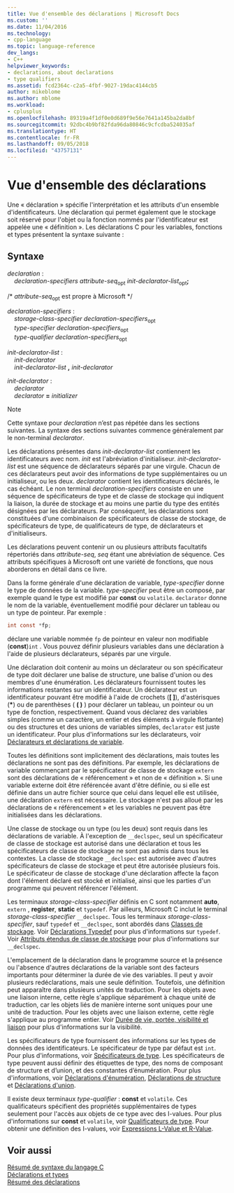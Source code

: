 ```yaml
---
title: Vue d'ensemble des déclarations | Microsoft Docs
ms.custom: ''
ms.date: 11/04/2016
ms.technology:
- cpp-language
ms.topic: language-reference
dev_langs:
- C++
helpviewer_keywords:
- declarations, about declarations
- type qualifiers
ms.assetid: fcd2364c-c2a5-4fbf-9027-19dac4144cb5
author: mikeblome
ms.author: mblome
ms.workload:
- cplusplus
ms.openlocfilehash: 89319a4f1df0e0d689f9e56e7641a145ba2da8bf
ms.sourcegitcommit: 92dbc4b9bf82fda96da80846c9cfcdba524035af
ms.translationtype: HT
ms.contentlocale: fr-FR
ms.lasthandoff: 09/05/2018
ms.locfileid: "43757131"
---
```

# <a name="overview-of-declarations"></a>Vue d'ensemble des déclarations
Une « déclaration » spécifie l'interprétation et les attributs d'un ensemble d'identificateurs. Une déclaration qui permet également que le stockage soit réservé pour l'objet ou la fonction nommés par l'identificateur est appelée une « définition ». Les déclarations C pour les variables, fonctions et types présentent la syntaxe suivante :  
  
## <a name="syntax"></a>Syntaxe

*declaration* :<br/>
&nbsp;&nbsp;&nbsp;&nbsp;*declaration-specifiers* *attribute-seq*<sub>opt</sub> *init-declarator-list*<sub>opt</sub>**;**

/\* *attribute-seq*<sub>opt</sub> est propre à Microsoft */

*declaration-specifiers* :<br/>
&nbsp;&nbsp;&nbsp;&nbsp;*storage-class-specifier* *declaration-specifiers*<sub>opt</sub><br/>
&nbsp;&nbsp;&nbsp;&nbsp;*type-specifier* *declaration-specifiers*<sub>opt</sub><br/>
&nbsp;&nbsp;&nbsp;&nbsp;*type-qualifier* *declaration-specifiers*<sub>opt</sub>  

*init-declarator-list* :<br/>
&nbsp;&nbsp;&nbsp;&nbsp;*init-declarator*<br/>
&nbsp;&nbsp;&nbsp;&nbsp;*init-declarator-list* **,** *init-declarator*

*init-declarator* :<br/>
&nbsp;&nbsp;&nbsp;&nbsp;*declarator*<br/>
&nbsp;&nbsp;&nbsp;&nbsp;*declarator* **=** *initializer*

> [!NOTE]
> Cette syntaxe pour *declaration* n’est pas répétée dans les sections suivantes. La syntaxe des sections suivantes commence généralement par le non-terminal *declarator*.  
  
Les déclarations présentes dans *init-declarator-list* contiennent les identificateurs avec nom. *init* est l'abréviation d'initialiseur. *init-declarator-list* est une séquence de déclarateurs séparés par une virgule. Chacun de ces déclarateurs peut avoir des informations de type supplémentaires ou un initialiseur, ou les deux. *declarator* contient les identificateurs déclarés, le cas échéant. Le non terminal *declaration-specifiers* consiste en une séquence de spécificateurs de type et de classe de stockage qui indiquent la liaison, la durée de stockage et au moins une partie du type des entités désignées par les déclarateurs. Par conséquent, les déclarations sont constituées d'une combinaison de spécificateurs de classe de stockage, de spécificateurs de type, de qualificateurs de type, de déclarateurs et d'initialiseurs.  
  
Les déclarations peuvent contenir un ou plusieurs attributs facultatifs répertoriés dans *attribute-seq*, *seq* étant une abréviation de séquence. Ces attributs spécifiques à Microsoft ont une variété de fonctions, que nous aborderons en détail dans ce livre.  
  
Dans la forme générale d'une déclaration de variable, *type-specifier* donne le type de données de la variable. *type-specifier* peut être un composé, par exemple quand le type est modifié par **const** ou `volatile`. `declarator` donne le nom de la variable, éventuellement modifié pour déclarer un tableau ou un type de pointeur. Par exemple :  
  
```C
int const *fp;  
```  
  
déclare une variable nommée `fp` de pointeur en valeur non modifiable (**const**)`int` . Vous pouvez définir plusieurs variables dans une déclaration à l'aide de plusieurs déclarateurs, séparés par une virgule.  
  
Une déclaration doit contenir au moins un déclarateur ou son spécificateur de type doit déclarer une balise de structure, une balise d'union ou des membres d'une énumération. Les déclarateurs fournissent toutes les informations restantes sur un identificateur. Un déclarateur est un identificateur pouvant être modifié à l'aide de crochets (**[ ]**), d'astérisques (<strong>\*</strong>) ou de parenthèses ( **( )** ) pour déclarer un tableau, un pointeur ou un type de fonction, respectivement. Quand vous déclarez des variables simples (comme un caractère, un entier et des éléments à virgule flottante) ou des structures et des unions de variables simples, `declarator` est juste un identificateur. Pour plus d'informations sur les déclarateurs, voir [Déclarateurs et déclarations de variable](../c-language/declarators-and-variable-declarations.md).  
  
Toutes les définitions sont implicitement des déclarations, mais toutes les déclarations ne sont pas des définitions. Par exemple, les déclarations de variable commençant par le spécificateur de classe de stockage `extern` sont des déclarations de « référencement » et non de « définition ». Si une variable externe doit être référencée avant d'être définie, ou si elle est définie dans un autre fichier source que celui dans lequel elle est utilisée, une déclaration `extern` est nécessaire. Le stockage n'est pas alloué par les déclarations de « référencement » et les variables ne peuvent pas être initialisées dans les déclarations.  
  
Une classe de stockage ou un type (ou les deux) sont requis dans les déclarations de variable. À l'exception de `__declspec`, seul un spécificateur de classe de stockage est autorisé dans une déclaration et tous les spécificateurs de classe de stockage ne sont pas admis dans tous les contextes. La classe de stockage `__declspec` est autorisée avec d'autres spécificateurs de classe de stockage et peut être autorisée plusieurs fois. Le spécificateur de classe de stockage d'une déclaration affecte la façon dont l'élément déclaré est stocké et initialisé, ainsi que les parties d'un programme qui peuvent référencer l'élément.  
  
Les terminaux *storage-class-specifier* définis en C sont notamment **auto**, `extern` , **register**, **static** et `typedef`. Par ailleurs, Microsoft C inclut le terminal *storage-class-specifier* `__declspec`. Tous les terminaux *storage-class-specifier*, sauf `typedef` et `__declspec`, sont abordés dans [Classes de stockage](../c-language/c-storage-classes.md). Voir [Déclarations Typedef](../c-language/typedef-declarations.md) pour plus d'informations sur `typedef`. Voir [Attributs étendus de classe de stockage](../c-language/c-extended-storage-class-attributes.md) pour plus d'informations sur `__declspec`.  
  
L'emplacement de la déclaration dans le programme source et la présence ou l'absence d'autres déclarations de la variable sont des facteurs importants pour déterminer la durée de vie des variables. Il peut y avoir plusieurs redéclarations, mais une seule définition. Toutefois, une définition peut apparaître dans plusieurs unités de traduction. Pour les objets avec une liaison interne, cette règle s'applique séparément à chaque unité de traduction, car les objets liés de manière interne sont uniques pour une unité de traduction. Pour les objets avec une liaison externe, cette règle s'applique au programme entier. Voir [Durée de vie, portée, visibilité et liaison](../c-language/lifetime-scope-visibility-and-linkage.md) pour plus d'informations sur la visibilité.  
  
Les spécificateurs de type fournissent des informations sur les types de données des identificateurs. Le spécificateur de type par défaut est `int`. Pour plus d'informations, voir [Spécificateurs de type](../c-language/c-type-specifiers.md). Les spécificateurs de type peuvent aussi définir des étiquettes de type, des noms de composant de structure et d’union, et des constantes d’énumération. Pour plus d'informations, voir [Déclarations d'énumération](../c-language/c-enumeration-declarations.md), [Déclarations de structure](../c-language/structure-declarations.md) et [Déclarations d'union](../c-language/union-declarations.md).  
  
Il existe deux terminaux *type-qualifier* : **const** et `volatile`. Ces qualificateurs spécifient des propriétés supplémentaires de types seulement pour l'accès aux objets de ce type avec des I-values. Pour plus d'informations sur **const** et `volatile`, voir [Qualificateurs de type](../c-language/type-qualifiers.md). Pour obtenir une définition des I-values, voir [Expressions L-Value et R-Value](../c-language/l-value-and-r-value-expressions.md).  
  
## <a name="see-also"></a>Voir aussi

[Résumé de syntaxe du langage C](../c-language/c-language-syntax-summary.md)   
[Déclarations et types](../c-language/declarations-and-types.md)   
[Résumé des déclarations](../c-language/summary-of-declarations.md)